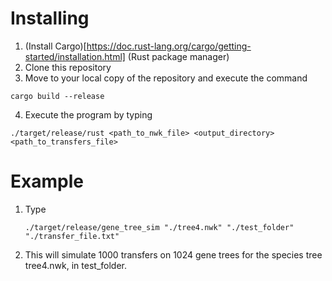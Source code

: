 # Installing
1. (Install Cargo)[https://doc.rust-lang.org/cargo/getting-started/installation.html] (Rust package manager)
2. Clone this repository
3. Move to your local copy of the repository and execute the command
 ```
cargo build --release
```
4. Execute the program by typing
```
./target/release/rust <path_to_nwk_file> <output_directory> <path_to_transfers_file>
```

# Example
1. Type
   ```
   ./target/release/gene_tree_sim "./tree4.nwk" "./test_folder" "./transfer_file.txt"
   ```
2. This will simulate 1000 transfers on 1024 gene trees for the species tree tree4.nwk, in test_folder.
